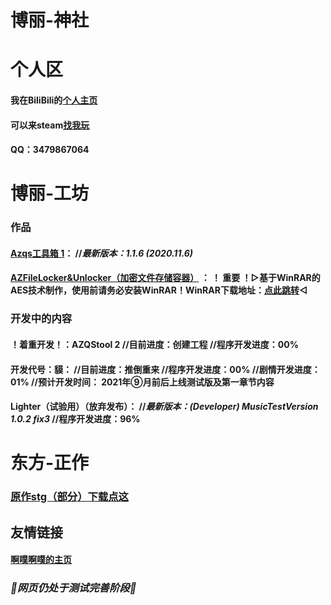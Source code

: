 # 博丽-神社

# 个人区

#### 我在BiliBili的[个人主页](https://space.bilibili.com/106596319)

#### 可以来steam[找我玩](https://steamcommunity.com/id/ayayayayayayayayayyayayayayaya)

#### QQ：3479867064

# 博丽-工坊

### 作品

#### [Azqs工具箱 1](https://codeload.github.com/HakureiTree/Azqs-.exe/zip/refs/heads/main)：   //*最新版本：1.1.6 (2020.11.6)*

#### [AZFileLocker&Unlocker（加密文件存储容器）](https://codeload.github.com/HakureiTree/AZFileLockerAndUnlocker/zip/refs/heads/main) ： ！ 重要 ！▷基于WinRAR的AES技术制作，使用前请务必安装WinRAR！WinRAR下载地址：[点此跳转](https://www.winrar.com.cn)◁

### 开发中的内容

#### ！着重开发！：AZQStool 2 //目前进度：创建工程 //程序开发进度：00%

#### 开发代号：貘：   //目前进度：推倒重来   //程序开发进度：00%   //剧情开发进度：01% //预计开发时间： 2021年⑨月前后上线测试版及第一章节内容

#### Lighter（试验用）（放弃发布）：   //*最新版本：(Developer) MusicTestVersion 1.0.2 fix3*   //程序开发进度：96%  


# 东方-正作

### [原作stg（部分）下载点这](https://codeload.github.com/HakureiTree/Hakurei-Zun/zip/refs/heads/main)

## 友情链接

#### [啊噗啊噗的主页](Https://hakureitree.github.io/Apapu/)

### *🔧网页仍处于测试完善阶段🔨*

